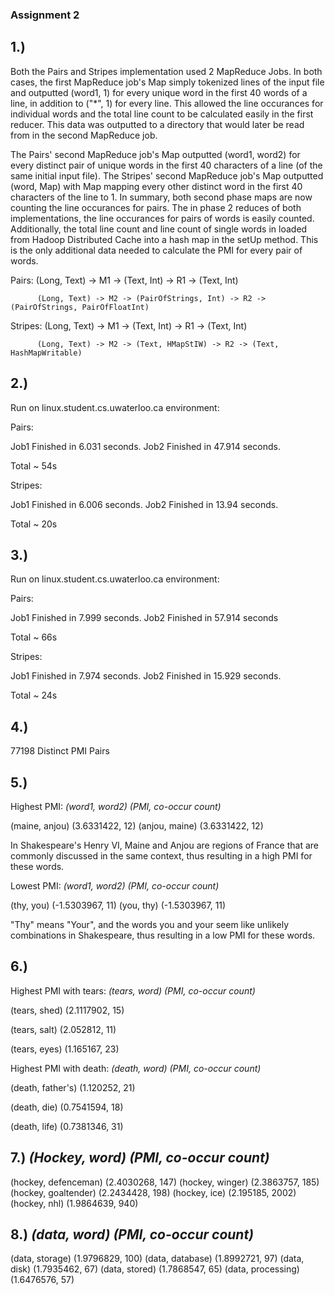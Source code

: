 ### Assignment 2

## 1.)
Both the Pairs and Stripes implementation used 2 MapReduce Jobs.  In both cases, the first MapReduce job's Map simply tokenized lines of the input file and outputted (word1, 1) for every unique word in the first 40 words of a line, in addition to ("*", 1) for every line.  This allowed the line occurances for individual words and the total line count to be calculated easily in the first reducer.  This data was outputted to a directory that would later be read from in the second MapReduce job.

The Pairs' second MapReduce job's Map outputted (word1, word2) for every distinct pair of unique words in the first 40 characters of a line (of the same initial input file).  The Stripes' second MapReduce job's Map outputted (word, Map) with Map mapping every other distinct word in the first 40 characters of the line to 1.  In summary, both second phase maps are now counting the line occurances for pairs.  The in phase 2 reduces of both implementations, the line occurances for pairs of words is easily counted.  Additionally, the total line count and line count of single words in loaded from Hadoop Distributed Cache into a hash map in the setUp method.  This is the only additional data needed to calculate the PMI for every pair of words.

Pairs:    (Long, Text) -> M1 -> (Text, Int) -> R1 -> (Text, Int)

          (Long, Text) -> M2 -> (PairOfStrings, Int) -> R2 -> (PairOfStrings, PairOfFloatInt)

Stripes:  (Long, Text) -> M1 -> (Text, Int) -> R1 -> (Text, Int)

          (Long, Text) -> M2 -> (Text, HMapStIW) -> R2 -> (Text, HashMapWritable)

## 2.)
Run on linux.student.cs.uwaterloo.ca environment:

Pairs:

Job1 Finished in 6.031 seconds.
Job2 Finished in 47.914 seconds.

Total ~ 54s

Stripes:

Job1 Finished in 6.006 seconds.
Job2 Finished in 13.94 seconds.

Total ~ 20s

## 3.)
Run on linux.student.cs.uwaterloo.ca environment:

Pairs:

Job1 Finished in 7.999 seconds.
Job2 Finished in 57.914 seconds

Total ~ 66s

Stripes:

Job1 Finished in 7.974 seconds.
Job2 Finished in 15.929 seconds.

Total ~ 24s

## 4.)
77198 Distinct PMI Pairs

## 5.) 
Highest PMI: *(word1, word2) (PMI, co-occur count)*

(maine, anjou)  (3.6331422, 12)
(anjou, maine)  (3.6331422, 12)

In Shakespeare's Henry VI, Maine and Anjou are regions of France that are commonly discussed in the same context, thus resulting in a high PMI for these words.

Lowest PMI: *(word1, word2) (PMI, co-occur count)*

(thy, you)  (-1.5303967, 11)
(you, thy)  (-1.5303967, 11)

"Thy" means "Your", and the words you and your seem like unlikely combinations in Shakespeare, thus resulting in a low PMI for these words.

## 6.)
Highest PMI with tears: *(tears, word) (PMI, co-occur count)*

(tears, shed) (2.1117902, 15)

(tears, salt) (2.052812, 11)

(tears, eyes) (1.165167, 23)

Highest PMI with death: *(death, word) (PMI, co-occur count)*

(death, father's) (1.120252, 21)

(death, die)  (0.7541594, 18)

(death, life) (0.7381346, 31)

## 7.) *(Hockey, word) (PMI, co-occur count)*
(hockey, defenceman)	(2.4030268, 147)
(hockey, winger)	(2.3863757, 185)
(hockey, goaltender)	(2.2434428, 198)
(hockey, ice)		(2.195185, 2002)
(hockey, nhl)		(1.9864639, 940)

## 8.) *(data, word) (PMI, co-occur count)*
(data, storage)		(1.9796829, 100)
(data, database)	(1.8992721, 97)
(data, disk)		(1.7935462, 67)
(data, stored)		(1.7868547, 65)
(data, processing)	(1.6476576, 57)
